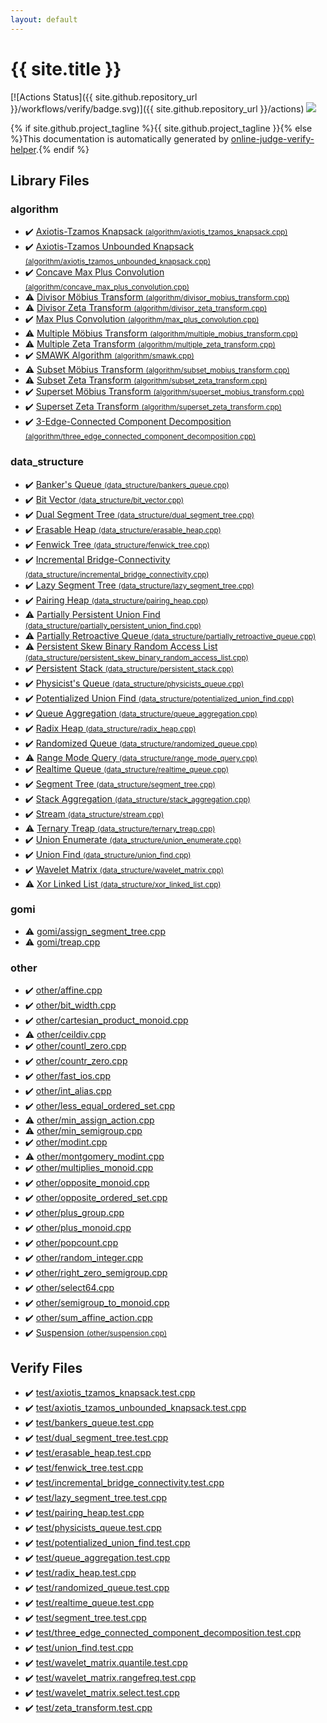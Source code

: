 ```yaml
---
layout: default
---
```


<!-- mathjax config similar to math.stackexchange -->
<script type="text/javascript" async
  src="https://cdnjs.cloudflare.com/ajax/libs/mathjax/2.7.5/MathJax.js?config=TeX-MML-AM_CHTML">
</script>
<script type="text/x-mathjax-config">
  MathJax.Hub.Config({
    TeX: { equationNumbers: { autoNumber: "AMS" }},
    tex2jax: {
      inlineMath: [ ['$','$'] ],
      processEscapes: true
    },
    "HTML-CSS": { matchFontHeight: false },
    displayAlign: "left",
    displayIndent: "2em"
  });
</script>

<script type="text/javascript" src="https://cdnjs.cloudflare.com/ajax/libs/jquery/3.4.1/jquery.min.js"></script>
<script src="https://cdn.jsdelivr.net/npm/jquery-balloon-js@1.1.2/jquery.balloon.min.js" integrity="sha256-ZEYs9VrgAeNuPvs15E39OsyOJaIkXEEt10fzxJ20+2I=" crossorigin="anonymous"></script>
<script type="text/javascript" src="assets/js/copy-button.js"></script>
<link rel="stylesheet" href="assets/css/copy-button.css" />


# {{ site.title }}

[![Actions Status]({{ site.github.repository_url }}/workflows/verify/badge.svg)]({{ site.github.repository_url }}/actions)
<a href="{{ site.github.repository_url }}"><img src="https://img.shields.io/github/last-commit/{{ site.github.owner_name }}/{{ site.github.repository_name }}" /></a>

{% if site.github.project_tagline %}{{ site.github.project_tagline }}{% else %}This documentation is automatically generated by <a href="https://github.com/kmyk/online-judge-verify-helper">online-judge-verify-helper</a>.{% endif %}

## Library Files

<div id="ed469618898d75b149e5c7c4b6a1c415"></div>

### algorithm

* :heavy_check_mark: <a href="library/algorithm/axiotis_tzamos_knapsack.cpp.html">Axiotis-Tzamos Knapsack <small>(algorithm/axiotis_tzamos_knapsack.cpp)</small></a>
* :heavy_check_mark: <a href="library/algorithm/axiotis_tzamos_unbounded_knapsack.cpp.html">Axiotis-Tzamos Unbounded Knapsack <small>(algorithm/axiotis_tzamos_unbounded_knapsack.cpp)</small></a>
* :heavy_check_mark: <a href="library/algorithm/concave_max_plus_convolution.cpp.html">Concave Max Plus Convolution <small>(algorithm/concave_max_plus_convolution.cpp)</small></a>
* :warning: <a href="library/algorithm/divisor_mobius_transform.cpp.html">Divisor Möbius Transform <small>(algorithm/divisor_mobius_transform.cpp)</small></a>
* :warning: <a href="library/algorithm/divisor_zeta_transform.cpp.html">Divisor Zeta Transform <small>(algorithm/divisor_zeta_transform.cpp)</small></a>
* :heavy_check_mark: <a href="library/algorithm/max_plus_convolution.cpp.html">Max Plus Convolution <small>(algorithm/max_plus_convolution.cpp)</small></a>
* :warning: <a href="library/algorithm/multiple_mobius_transform.cpp.html">Multiple Möbius Transform <small>(algorithm/multiple_mobius_transform.cpp)</small></a>
* :warning: <a href="library/algorithm/multiple_zeta_transform.cpp.html">Multiple Zeta Transform <small>(algorithm/multiple_zeta_transform.cpp)</small></a>
* :heavy_check_mark: <a href="library/algorithm/smawk.cpp.html">SMAWK Algorithm <small>(algorithm/smawk.cpp)</small></a>
* :warning: <a href="library/algorithm/subset_mobius_transform.cpp.html">Subset Möbius Transform <small>(algorithm/subset_mobius_transform.cpp)</small></a>
* :warning: <a href="library/algorithm/subset_zeta_transform.cpp.html">Subset Zeta Transform <small>(algorithm/subset_zeta_transform.cpp)</small></a>
* :heavy_check_mark: <a href="library/algorithm/superset_mobius_transform.cpp.html">Superset Möbius Transform <small>(algorithm/superset_mobius_transform.cpp)</small></a>
* :heavy_check_mark: <a href="library/algorithm/superset_zeta_transform.cpp.html">Superset Zeta Transform <small>(algorithm/superset_zeta_transform.cpp)</small></a>
* :heavy_check_mark: <a href="library/algorithm/three_edge_connected_component_decomposition.cpp.html">3-Edge-Connected Component Decomposition <small>(algorithm/three_edge_connected_component_decomposition.cpp)</small></a>


<div id="c8f6850ec2ec3fb32f203c1f4e3c2fd2"></div>

### data_structure

* :heavy_check_mark: <a href="library/data_structure/bankers_queue.cpp.html">Banker's Queue <small>(data_structure/bankers_queue.cpp)</small></a>
* :heavy_check_mark: <a href="library/data_structure/bit_vector.cpp.html">Bit Vector <small>(data_structure/bit_vector.cpp)</small></a>
* :heavy_check_mark: <a href="library/data_structure/dual_segment_tree.cpp.html">Dual Segment Tree <small>(data_structure/dual_segment_tree.cpp)</small></a>
* :heavy_check_mark: <a href="library/data_structure/erasable_heap.cpp.html">Erasable Heap <small>(data_structure/erasable_heap.cpp)</small></a>
* :heavy_check_mark: <a href="library/data_structure/fenwick_tree.cpp.html">Fenwick Tree <small>(data_structure/fenwick_tree.cpp)</small></a>
* :heavy_check_mark: <a href="library/data_structure/incremental_bridge_connectivity.cpp.html">Incremental Bridge-Connectivity <small>(data_structure/incremental_bridge_connectivity.cpp)</small></a>
* :heavy_check_mark: <a href="library/data_structure/lazy_segment_tree.cpp.html">Lazy Segment Tree <small>(data_structure/lazy_segment_tree.cpp)</small></a>
* :heavy_check_mark: <a href="library/data_structure/pairing_heap.cpp.html">Pairing Heap <small>(data_structure/pairing_heap.cpp)</small></a>
* :warning: <a href="library/data_structure/partially_persistent_union_find.cpp.html">Partially Persistent Union Find <small>(data_structure/partially_persistent_union_find.cpp)</small></a>
* :warning: <a href="library/data_structure/partially_retroactive_queue.cpp.html">Partially Retroactive Queue <small>(data_structure/partially_retroactive_queue.cpp)</small></a>
* :warning: <a href="library/data_structure/persistent_skew_binary_random_access_list.cpp.html">Persistent Skew Binary Random Access List <small>(data_structure/persistent_skew_binary_random_access_list.cpp)</small></a>
* :heavy_check_mark: <a href="library/data_structure/persistent_stack.cpp.html">Persistent Stack <small>(data_structure/persistent_stack.cpp)</small></a>
* :heavy_check_mark: <a href="library/data_structure/physicists_queue.cpp.html">Physicist's Queue <small>(data_structure/physicists_queue.cpp)</small></a>
* :heavy_check_mark: <a href="library/data_structure/potentialized_union_find.cpp.html">Potentialized Union Find <small>(data_structure/potentialized_union_find.cpp)</small></a>
* :heavy_check_mark: <a href="library/data_structure/queue_aggregation.cpp.html">Queue Aggregation <small>(data_structure/queue_aggregation.cpp)</small></a>
* :heavy_check_mark: <a href="library/data_structure/radix_heap.cpp.html">Radix Heap <small>(data_structure/radix_heap.cpp)</small></a>
* :heavy_check_mark: <a href="library/data_structure/randomized_queue.cpp.html">Randomized Queue <small>(data_structure/randomized_queue.cpp)</small></a>
* :warning: <a href="library/data_structure/range_mode_query.cpp.html">Range Mode Query <small>(data_structure/range_mode_query.cpp)</small></a>
* :heavy_check_mark: <a href="library/data_structure/realtime_queue.cpp.html">Realtime Queue <small>(data_structure/realtime_queue.cpp)</small></a>
* :heavy_check_mark: <a href="library/data_structure/segment_tree.cpp.html">Segment Tree <small>(data_structure/segment_tree.cpp)</small></a>
* :heavy_check_mark: <a href="library/data_structure/stack_aggregation.cpp.html">Stack Aggregation <small>(data_structure/stack_aggregation.cpp)</small></a>
* :heavy_check_mark: <a href="library/data_structure/stream.cpp.html">Stream <small>(data_structure/stream.cpp)</small></a>
* :warning: <a href="library/data_structure/ternary_treap.cpp.html">Ternary Treap <small>(data_structure/ternary_treap.cpp)</small></a>
* :heavy_check_mark: <a href="library/data_structure/union_enumerate.cpp.html">Union Enumerate <small>(data_structure/union_enumerate.cpp)</small></a>
* :heavy_check_mark: <a href="library/data_structure/union_find.cpp.html">Union Find <small>(data_structure/union_find.cpp)</small></a>
* :heavy_check_mark: <a href="library/data_structure/wavelet_matrix.cpp.html">Wavelet Matrix <small>(data_structure/wavelet_matrix.cpp)</small></a>
* :warning: <a href="library/data_structure/xor_linked_list.cpp.html">Xor Linked List <small>(data_structure/xor_linked_list.cpp)</small></a>


<div id="c25e426f9a94f83968c77e7d5480c159"></div>

### gomi

* :warning: <a href="library/gomi/assign_segment_tree.cpp.html">gomi/assign_segment_tree.cpp</a>
* :warning: <a href="library/gomi/treap.cpp.html">gomi/treap.cpp</a>


<div id="795f3202b17cb6bc3d4b771d8c6c9eaf"></div>

### other

* :heavy_check_mark: <a href="library/other/affine.cpp.html">other/affine.cpp</a>
* :heavy_check_mark: <a href="library/other/bit_width.cpp.html">other/bit_width.cpp</a>
* :heavy_check_mark: <a href="library/other/cartesian_product_monoid.cpp.html">other/cartesian_product_monoid.cpp</a>
* :warning: <a href="library/other/ceildiv.cpp.html">other/ceildiv.cpp</a>
* :heavy_check_mark: <a href="library/other/countl_zero.cpp.html">other/countl_zero.cpp</a>
* :heavy_check_mark: <a href="library/other/countr_zero.cpp.html">other/countr_zero.cpp</a>
* :heavy_check_mark: <a href="library/other/fast_ios.cpp.html">other/fast_ios.cpp</a>
* :heavy_check_mark: <a href="library/other/int_alias.cpp.html">other/int_alias.cpp</a>
* :heavy_check_mark: <a href="library/other/less_equal_ordered_set.cpp.html">other/less_equal_ordered_set.cpp</a>
* :warning: <a href="library/other/min_assign_action.cpp.html">other/min_assign_action.cpp</a>
* :warning: <a href="library/other/min_semigroup.cpp.html">other/min_semigroup.cpp</a>
* :heavy_check_mark: <a href="library/other/modint.cpp.html">other/modint.cpp</a>
* :warning: <a href="library/other/montgomery_modint.cpp.html">other/montgomery_modint.cpp</a>
* :heavy_check_mark: <a href="library/other/multiplies_monoid.cpp.html">other/multiplies_monoid.cpp</a>
* :heavy_check_mark: <a href="library/other/opposite_monoid.cpp.html">other/opposite_monoid.cpp</a>
* :heavy_check_mark: <a href="library/other/opposite_ordered_set.cpp.html">other/opposite_ordered_set.cpp</a>
* :heavy_check_mark: <a href="library/other/plus_group.cpp.html">other/plus_group.cpp</a>
* :heavy_check_mark: <a href="library/other/plus_monoid.cpp.html">other/plus_monoid.cpp</a>
* :heavy_check_mark: <a href="library/other/popcount.cpp.html">other/popcount.cpp</a>
* :heavy_check_mark: <a href="library/other/random_integer.cpp.html">other/random_integer.cpp</a>
* :heavy_check_mark: <a href="library/other/right_zero_semigroup.cpp.html">other/right_zero_semigroup.cpp</a>
* :heavy_check_mark: <a href="library/other/select64.cpp.html">other/select64.cpp</a>
* :heavy_check_mark: <a href="library/other/semigroup_to_monoid.cpp.html">other/semigroup_to_monoid.cpp</a>
* :heavy_check_mark: <a href="library/other/sum_affine_action.cpp.html">other/sum_affine_action.cpp</a>
* :heavy_check_mark: <a href="library/other/suspension.cpp.html">Suspension <small>(other/suspension.cpp)</small></a>


## Verify Files

* :heavy_check_mark: <a href="verify/test/axiotis_tzamos_knapsack.test.cpp.html">test/axiotis_tzamos_knapsack.test.cpp</a>
* :heavy_check_mark: <a href="verify/test/axiotis_tzamos_unbounded_knapsack.test.cpp.html">test/axiotis_tzamos_unbounded_knapsack.test.cpp</a>
* :heavy_check_mark: <a href="verify/test/bankers_queue.test.cpp.html">test/bankers_queue.test.cpp</a>
* :heavy_check_mark: <a href="verify/test/dual_segment_tree.test.cpp.html">test/dual_segment_tree.test.cpp</a>
* :heavy_check_mark: <a href="verify/test/erasable_heap.test.cpp.html">test/erasable_heap.test.cpp</a>
* :heavy_check_mark: <a href="verify/test/fenwick_tree.test.cpp.html">test/fenwick_tree.test.cpp</a>
* :heavy_check_mark: <a href="verify/test/incremental_bridge_connectivity.test.cpp.html">test/incremental_bridge_connectivity.test.cpp</a>
* :heavy_check_mark: <a href="verify/test/lazy_segment_tree.test.cpp.html">test/lazy_segment_tree.test.cpp</a>
* :heavy_check_mark: <a href="verify/test/pairing_heap.test.cpp.html">test/pairing_heap.test.cpp</a>
* :heavy_check_mark: <a href="verify/test/physicists_queue.test.cpp.html">test/physicists_queue.test.cpp</a>
* :heavy_check_mark: <a href="verify/test/potentialized_union_find.test.cpp.html">test/potentialized_union_find.test.cpp</a>
* :heavy_check_mark: <a href="verify/test/queue_aggregation.test.cpp.html">test/queue_aggregation.test.cpp</a>
* :heavy_check_mark: <a href="verify/test/radix_heap.test.cpp.html">test/radix_heap.test.cpp</a>
* :heavy_check_mark: <a href="verify/test/randomized_queue.test.cpp.html">test/randomized_queue.test.cpp</a>
* :heavy_check_mark: <a href="verify/test/realtime_queue.test.cpp.html">test/realtime_queue.test.cpp</a>
* :heavy_check_mark: <a href="verify/test/segment_tree.test.cpp.html">test/segment_tree.test.cpp</a>
* :heavy_check_mark: <a href="verify/test/three_edge_connected_component_decomposition.test.cpp.html">test/three_edge_connected_component_decomposition.test.cpp</a>
* :heavy_check_mark: <a href="verify/test/union_find.test.cpp.html">test/union_find.test.cpp</a>
* :heavy_check_mark: <a href="verify/test/wavelet_matrix.quantile.test.cpp.html">test/wavelet_matrix.quantile.test.cpp</a>
* :heavy_check_mark: <a href="verify/test/wavelet_matrix.rangefreq.test.cpp.html">test/wavelet_matrix.rangefreq.test.cpp</a>
* :heavy_check_mark: <a href="verify/test/wavelet_matrix.select.test.cpp.html">test/wavelet_matrix.select.test.cpp</a>
* :heavy_check_mark: <a href="verify/test/zeta_transform.test.cpp.html">test/zeta_transform.test.cpp</a>


